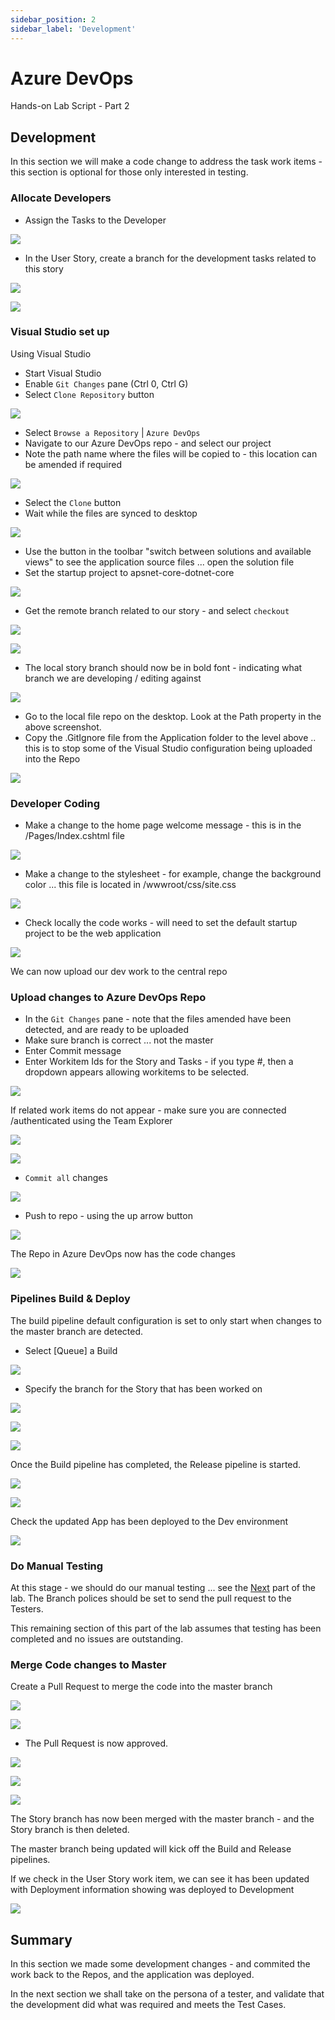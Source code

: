 ```yaml
---
sidebar_position: 2
sidebar_label: 'Development'
---
```


# Azure DevOps

Hands-on Lab Script - Part 2

## Development

In this section we will make a code change to address the task work items - this section is optional for those only interested in testing.

### Allocate Developers

- Assign the Tasks to the Developer

![](Images/TPTaskAssign.png)

- In the User Story, create a branch for the development tasks related to this story

![](Images/TPStoryCreateBranch.png)

![](Images/TPStoryCreateBranch2.png)

### Visual Studio set up

Using Visual Studio

- Start Visual Studio
- Enable `Git Changes` pane (Ctrl 0, Ctrl G)
- Select `Clone Repository` button

![](Images/TPVSClone1.png)

- Select `Browse a Repository` | `Azure DevOps`
- Navigate to our Azure DevOps repo - and select our project
- Note the path name where the files will be copied to - this location can be amended if required

![](Images/TPVSClone2.png)

- Select the `Clone` button
- Wait while the files are synced to desktop

![](Images/TPVSClone3.png)

- Use the button in the toolbar "switch between solutions and available views" to see the application source files ... open the solution file
- Set the startup project to apsnet-core-dotnet-core

![](Images/TPVSClone4.png)

- Get the remote branch related to our story - and select `checkout`

![](Images/TPVSClone5.png)

![](Images/TPVSClone6.png)

- The local story branch should now be in bold font - indicating what branch we are developing / editing against

![](Images/TPVSClone7.png)

- Go to the local file repo on the desktop.   Look at the Path property in the above screenshot.
- Copy the .GitIgnore file from the Application folder to the level above .. this is to stop some of the Visual Studio configuration being uploaded into the Repo

![](Images/TPVSClone8.png)

### Developer Coding

- Make a change to the home page welcome message - this is in the /Pages/Index.cshtml file

![](Images/TPVisualStudioCode1.png)

- Make a change to the stylesheet - for example, change the background color ... this file is located in /wwwroot/css/site.css

![](Images/TPVisualStudioCode2.png)

- Check locally the code works - will need to set the default startup project to be the web application

![](Images/TPRunWebApp.png)

We can now upload our dev work to the central repo

### Upload changes to Azure DevOps Repo

- In the `Git Changes` pane - note that the files amended have been detected, and are ready to be uploaded
- Make sure branch is correct ... not the master
- Enter Commit message
- Enter Workitem Ids for the Story and Tasks - if you type #, then a dropdown appears allowing workitems to be selected. 

![](Images/TPCommit1.png)

If related work items do not appear - make sure you are connected /authenticated using the Team Explorer

![](Images/TPCommit2a.png)

![](Images/TPCommit2.png)

- `Commit all` changes

![](Images/TPCommit3.png)

- Push to repo - using the up arrow button

![](Images/TPCommit4.png)

The Repo in Azure DevOps now has the code changes

![](Images/TPCommit5.png)

### Pipelines Build & Deploy

The build pipeline default configuration is set to only start when changes to the master branch are detected.

- Select [Queue] a Build

![](Images/TPQueueBuild1.png)

- Specify the branch for the Story that has been worked on

![](Images/TPQueueBuild2.png)

![](Images/TPQueueBuild3.png)

![](Images/TPQueueBuild4.png)

Once the Build pipeline has completed, the Release pipeline is started.

![](Images/TPQueueRelease1.png)

![](Images/TPDeployed1.png)

Check the updated App has been deployed to the Dev environment

![](Images/TPDeployed2.png)

### Do Manual Testing

At this stage - we should do our manual testing ... see the [Next](part3.md) part of the lab.
The Branch polices should be set to send the pull request to the Testers.  

This remaining section of this part of the lab assumes that testing has been completed and no issues are outstanding.

### Merge Code changes to Master

Create a Pull Request to merge the code into the master branch

![](Images/TPPullRequest1.png)

![](Images/TPPullRequest2.png)

- The Pull Request is now approved.

![](Images/TPPullRequest3.png)

![](Images/TPPullRequest4.png)

![](Images/TPPullRequest5.png)

The Story branch has now been merged with the master branch - and the Story branch is then deleted.

The master branch being updated will kick off the Build and Release pipelines.

If we check in the User Story work item, we can see it has been updated with Deployment information showing was deployed to Development

![](Images/TPStoryDeployment.png)

## Summary

In this section we made some development changes - and commited the work back to the Repos, and the application was deployed.

In the next section we shall take on the persona of a tester, and validate that the development did what was required and meets the Test Cases.